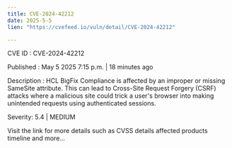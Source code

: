 ```yaml
---
title: CVE-2024-42212
date: 2025-5-5
lien: "https://cvefeed.io/vuln/detail/CVE-2024-42212"

---
```


CVE ID : CVE-2024-42212

Published :  May 5
2025
7:15 p.m. | 18 minutes ago

Description : HCL BigFix Compliance is affected by an improper or missing SameSite attribute.  This can lead to Cross-Site Request Forgery (CSRF) attacks
where a malicious site could trick a user's browser into making unintended requests using authenticated sessions.

Severity: 5.4 | MEDIUM

Visit the link for more details
such as CVSS details
affected products
timeline
and more...
